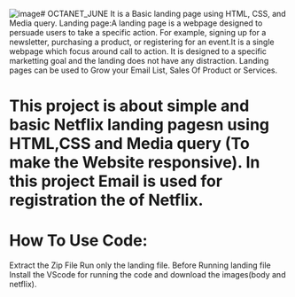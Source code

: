 ![image](https://github.com/prerna24122/OCTANET_JUNE/assets/168319965/bd6201c1-9891-4a3a-b411-3985cbac1704)# OCTANET_JUNE
It is a Basic landing page using HTML, CSS, and Media query.
Landing page:A landing page is a webpage designed to persuade users to take a specific action. For example, signing up for a newsletter, purchasing a product, or registering for an event.It is a single webpage which focus around call to action. It is designed to a specific marketting goal and the landing does not have any distraction.
Landing pages can be used to Grow your Email List, Sales Of Product or Services.


# This project is about simple and basic Netflix landing pagesn using HTML,CSS and Media query (To make the Website responsive). In this project Email is used for registration the of Netflix.

# How To Use Code:
Extract the Zip File Run only the landing file. Before Running landing file   Install the VScode for running the code and download the images(body and netflix).


